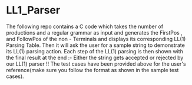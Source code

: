 # LL1_Parser
The following repo contains a C code which takes the number of productions and a regular grammar as input and generates the FirstPos , and FollowPos of the non - Terminals and displays its corresponding LL(1) Parsing Table. Then it will ask the user for a sample string to demonstrate its LL(1) parsing action. Each step of the LL(1) parsing is then shown with the final result at the end :- Either the string gets accepted or rejected by our LL(1) parser !! The test cases have been provided above for the user's reference(make sure you follow the format as shown in the sample test cases).
